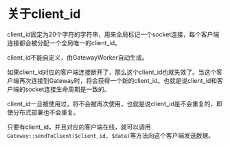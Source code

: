 # 关于client_id

client_id固定为20个字符的字符串，用来全局标记一个socket连接，每个客户端连接都会被分配一个全局唯一的client_id。

client_id不能自定义，由GatewayWorker自动生成。

如果client_id对应的客户端连接断开了，那么这个client_id也就失效了。当这个客户端再次连接到Gateway时，将会获得一个新的client_id。也就是说client_id和客户端的socket连接生命周期是一致的。

client_id一旦被使用过，将不会被再次使用，也就是说client_id是不会重复的，即使分布式部署也不会重复。

只要有client_id，并且对应的客户端在线，就可以调用```Gateway::sendToClient($client_id, $data)```等方法向这个客户端发送数据。